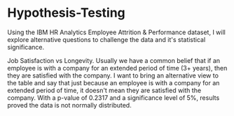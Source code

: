 # Hypothesis-Testing
Using the IBM HR Analytics Employee Attrition & Performance dataset, I will explore alternative questions to challenge the data and it's statistical significance. 

Job Satisfaction vs Longevity. Usually we have a common belief that if an employee is with a company for an extended period of time (3+ years), then they are satisfied with the company. I want to bring an alternative view to the table and say that just because an employee is with a company for an extended period of time, it doesn't mean they are satisfied with the company. With a p-value of 0.2317 and a significance level of 5%, results proved the data is not normally distributed. 
